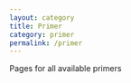 ```yaml
---
layout: category
title: Primer
category: primer
permalink: /primer
---
```


Pages for all available primers
